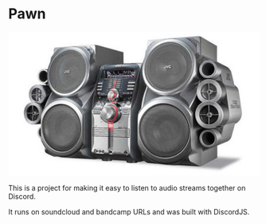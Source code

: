 # Pawn

![boombox](/images/boombox.jpg)

This is a project for making it easy to listen to audio streams together on Discord.

It runs on soundcloud and bandcamp URLs and was built with DiscordJS.
